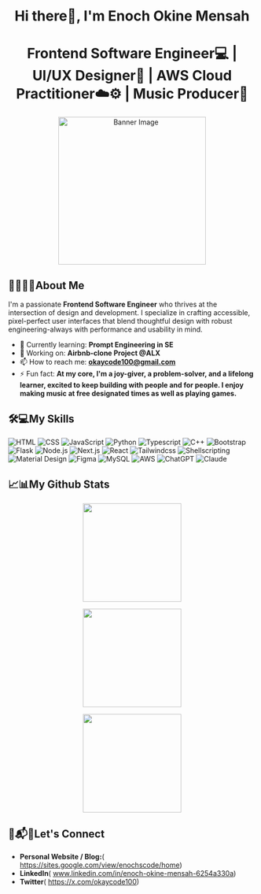 <h1 align="center">Hi there👋, I'm Enoch Okine Mensah</h1>
<h1 align="center">Frontend Software Engineer💻 | UI/UX Designer🎨 | AWS Cloud Practitioner☁️⚙️ | Music Producer🎹</h1>

<p align="center">
  <img src="https://drive.google.com/uc?export=view&id=1siDxa-0u18NMlFL8HCo3ZKTH7qe2d1EU" alt="Banner Image" width="300">
</p>


## 🧑‍💻♈🎶About Me

I'm a passionate **Frontend Software Engineer** who thrives at the intersection of design and development. I specialize in crafting accessible, pixel-perfect user interfaces that blend thoughtful design with robust engineering-always with performance and usability in mind. 

- 🌱 Currently learning: **Prompt Engineering in SE**
- 🔭 Working on: **Airbnb-clone Project @ALX**
- 📫 How to reach me: **okaycode100@gmail.com**
- ⚡ Fun fact: **At my core, I'm a joy-giver, a problem-solver, and a lifelong learner, excited to keep building with people and for people. I enjoy making music at free designated times as well as playing games.**

## 🛠️💻My Skills

![HTML](https://img.shields.io/badge/HTML5-E34F26?style=for-the-badge&logo=html5&logoColor=white)
![CSS](https://img.shields.io/badge/CSS3-1572B6?style=for-the-badge&logo=css3&logoColor=white)
![JavaScript](https://img.shields.io/badge/JavaScript-323330?style=for-the-badge&logo=javascript&logoColor=F7DF1E)
![Python](https://img.shields.io/badge/Python-FFD43B?style=for-the-badge&logo=python&logoColor=blue)
![Typescript](https://img.shields.io/badge/TypeScript-007ACC?style=for-the-badge&logo=typescript&logoColor=white)
![C++](https://img.shields.io/badge/C%2B%2B-00599C?style=for-the-badge&logo=c%2B%2B&logoColor=white)
![Bootstrap](https://img.shields.io/badge/Bootstrap-563D7C?style=for-the-badge&logo=bootstrap&logoColor=white)
![Flask](https://img.shields.io/badge/Flask-000000?style=for-the-badge&logo=flask&logoColor=white)
![Node.js](https://img.shields.io/badge/Node%20js-339933?style=for-the-badge&logo=nodedotjs&logoColor=white)
![Next.js](https://img.shields.io/badge/next%20js-000000?style=for-the-badge&logo=nextdotjs&logoColor=white)
![React](https://img.shields.io/badge/React-20232A?style=for-the-badge&logo=react&logoColor=61DAFB)
![Tailwindcss](https://img.shields.io/badge/Tailwind_CSS-38B2AC?style=for-the-badge&logo=tailwind-css&logoColor=white)
![Shellscripting](https://img.shields.io/badge/Shell_Script-121011?style=for-the-badge&logo=gnu-bash&logoColor=white)
![Material Design](https://img.shields.io/badge/material%20design-757575?style=for-the-badge&logo=material%20design&logoColor=white)
![Figma](https://img.shields.io/badge/Figma-F24E1E?style=for-the-badge&logo=figma&logoColor=white)
![MySQL](https://img.shields.io/badge/MySQL-005C84?style=for-the-badge&logo=mysql&logoColor=white)
![AWS](https://img.shields.io/badge/Amazon_Web_Services-FF9900?style=for-the-badge&logo=amazonwebservices&logoColor=white)
![ChatGPT](https://img.shields.io/badge/ChatGPT-74aa9c?style=for-the-badge&logo=openai&logoColor=white)
![Claude](https://img.shields.io/badge/Claude-D97757?style=for-the-badge&logo=claude&logoColor=white)

## 📈📊My Github Stats
<p align="center">
  <a href="https://github.com/CodeOK100/github-readme-stats">
    <img height="200" src="https://github-readme-stats.vercel.app/api?username=CodeOK100&show_icons=true&theme=merko" />
  </a>
</p>

<p align="center">
  <a href="https://github.com/CodeOK100/convoychat">
    <img height="200" src="https://github-readme-stats.vercel.app/api/top-langs?username=CodeOK100&show_icons=true&theme=merko&layout=compact&langs_count=8&card_width=320" />
  </a>
</p>

<p align="center">
  <a href="https://git.io/streak-stats">
    <img height="200" src="https://streak-stats.demolab.com?user=CodeOK100&theme=merko&hide_border=true" />
  </a>
</p>



## 🙂📬🌐Let's Connect 

- **Personal Website / Blog:**( https://sites.google.com/view/enochscode/home)
- **LinkedIn**( www.linkedin.com/in/enoch-okine-mensah-6254a330a)
- **Twitter**( https://x.com/okaycode100)


